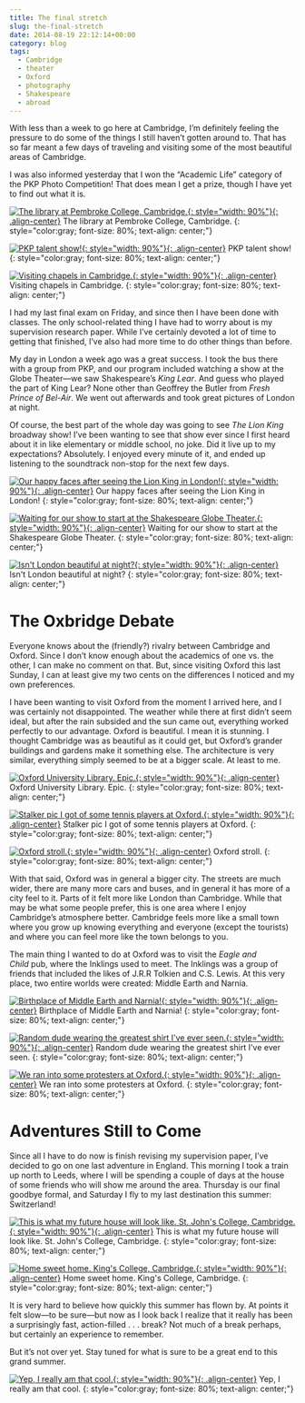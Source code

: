 ```yaml
---
title: The final stretch
slug: the-final-stretch
date: 2014-08-19 22:12:14+00:00
category: blog
tags:
  - Cambridge
  - theater
  - Oxford
  - photography
  - Shakespeare
  - abroad
---
```


With less than a week to go here at Cambridge, I’m definitely feeling the pressure to do some of the things I still haven’t gotten around to. That has so far meant a few days of traveling and visiting some of the most beautiful areas of Cambridge.

<!-- more -->

I was also informed yesterday that I won the “Academic Life” category of the PKP Photo Competition! That does mean I get a prize, though I have yet to find out what it is.

[![The library at Pembroke College, Cambridge.](http://jdpinto.files.wordpress.com/2014/08/dsc_0017.jpg){: style="width: 90%"}{: .align-center}](https://jdpinto.files.wordpress.com/2014/08/dsc_0017.jpg) The library at Pembroke College, Cambridge.
{: style="color:gray; font-size: 80%; text-align: center;"}

[![PKP talent show!](http://jdpinto.files.wordpress.com/2014/08/dsc_0125.jpg){: style="width: 90%"}{: .align-center}](https://jdpinto.files.wordpress.com/2014/08/dsc_0125.jpg) PKP talent show!
{: style="color:gray; font-size: 80%; text-align: center;"}

[![Visiting chapels in Cambridge.](http://jdpinto.files.wordpress.com/2014/08/dsc_0475.jpg){: style="width: 90%"}{: .align-center}](https://jdpinto.files.wordpress.com/2014/08/dsc_0475.jpg) Visiting chapels in Cambridge.
{: style="color:gray; font-size: 80%; text-align: center;"}

I had my last final exam on Friday, and since then I have been done with classes. The only school-related thing I have had to worry about is my supervision research paper. While I’ve certainly devoted a lot of time to getting that finished, I’ve also had more time to do other things than before.

My day in London a week ago was a great success. I took the bus there with a group from PKP, and our program included watching a show at the Globe Theater—we saw Shakespeare’s _King Lear_. And guess who played the part of King Lear? None other than Geoffrey the Butler from _Fresh Prince of Bel-Air_. We went out afterwards and took great pictures of London at night.

Of course, the best part of the whole day was going to see _The Lion King_ broadway show! I’ve been wanting to see that show ever since I first heard about it in like elementary or middle school, no joke. Did it live up to my expectations? Absolutely. I enjoyed every minute of it, and ended up listening to the soundtrack non-stop for the next few days.

[![Our happy faces after seeing the Lion King in London!](http://jdpinto.files.wordpress.com/2014/08/dsc_0114.jpg){: style="width: 90%"}{: .align-center}](https://jdpinto.files.wordpress.com/2014/08/dsc_0114.jpg) Our happy faces after seeing the Lion King in London!
{: style="color:gray; font-size: 80%; text-align: center;"}

[![Waiting for our show to start at the Shakespeare Globe Theater.](http://jdpinto.files.wordpress.com/2014/08/dsc_0149.jpg){: style="width: 90%"}{: .align-center}](https://jdpinto.files.wordpress.com/2014/08/dsc_0149.jpg) Waiting for our show to start at the Shakespeare Globe Theater.
{: style="color:gray; font-size: 80%; text-align: center;"}

[![Isn't London beautiful at night?](http://jdpinto.files.wordpress.com/2014/08/dsc_01821.jpg){: style="width: 90%"}{: .align-center}](https://jdpinto.files.wordpress.com/2014/08/dsc_01821.jpg) Isn't London beautiful at night?
{: style="color:gray; font-size: 80%; text-align: center;"}

# The Oxbridge Debate

Everyone knows about the (friendly?) rivalry between Cambridge and Oxford. Since I don’t know enough about the academics of one vs. the other, I can make no comment on that. But, since visiting Oxford this last Sunday, I can at least give my two cents on the differences I noticed and my own preferences.

I have been wanting to visit Oxford from the moment I arrived here, and I was certainly not disappointed. The weather while there at first didn’t seem ideal, but after the rain subsided and the sun came out, everything worked perfectly to our advantage. Oxford is beautiful. I mean it is stunning. I thought Cambridge was as beautiful as it could get, but Oxford’s grander buildings and gardens make it something else. The architecture is very similar, everything simply seemed to be at a bigger scale. At least to me.

[![Oxford University Library. Epic.](http://jdpinto.files.wordpress.com/2014/08/dsc_0116.jpg){: style="width: 90%"}{: .align-center}](https://jdpinto.files.wordpress.com/2014/08/dsc_0116.jpg) Oxford University Library. Epic.
{: style="color:gray; font-size: 80%; text-align: center;"}

[![Stalker pic I got of some tennis players at Oxford.](http://jdpinto.files.wordpress.com/2014/08/dsc_0285.jpg){: style="width: 90%"}{: .align-center}](https://jdpinto.files.wordpress.com/2014/08/dsc_0285.jpg) Stalker pic I got of some tennis players at Oxford.
{: style="color:gray; font-size: 80%; text-align: center;"}

[![Oxford stroll.](http://jdpinto.files.wordpress.com/2014/08/dsc_0448.jpg){: style="width: 90%"}{: .align-center}](https://jdpinto.files.wordpress.com/2014/08/dsc_0448.jpg) Oxford stroll.
{: style="color:gray; font-size: 80%; text-align: center;"}

With that said, Oxford was in general a bigger city. The streets are much wider, there are many more cars and buses, and in general it has more of a city feel to it. Parts of it felt more like London than Cambridge. While that may be what some people prefer, this is one area where I enjoy Cambridge’s atmosphere better. Cambridge feels more like a small town where you grow up knowing everything and everyone (except the tourists) and where you can feel more like the town belongs to you.

The main thing I wanted to do at Oxford was to visit the _Eagle and Child_ pub, where the Inklings used to meet. The Inklings was a group of friends that included the likes of J.R.R Tolkien and C.S. Lewis. At this very place, two entire worlds were created: Middle Earth and Narnia.

[![Birthplace of Middle Earth and Narnia!](http://jdpinto.files.wordpress.com/2014/08/dsc_04392.jpg){: style="width: 90%"}{: .align-center}](https://jdpinto.files.wordpress.com/2014/08/dsc_04392.jpg) Birthplace of Middle Earth and Narnia!
{: style="color:gray; font-size: 80%; text-align: center;"}

[![Random dude wearing the greatest shirt I've ever seen.](http://jdpinto.files.wordpress.com/2014/08/dsc_0444.jpg){: style="width: 90%"}{: .align-center}](https://jdpinto.files.wordpress.com/2014/08/dsc_0444.jpg) Random dude wearing the greatest shirt I've ever seen.
{: style="color:gray; font-size: 80%; text-align: center;"}

[![We ran into some protesters at Oxford.](http://jdpinto.files.wordpress.com/2014/08/dsc_0319.jpg){: style="width: 90%"}{: .align-center}](https://jdpinto.files.wordpress.com/2014/08/dsc_0319.jpg) We ran into some protesters at Oxford.
{: style="color:gray; font-size: 80%; text-align: center;"}

# Adventures Still to Come

Since all I have to do now is finish revising my supervision paper, I’ve decided to go on one last adventure in England. This morning I took a train up north to Leeds, where I will be spending a couple of days at the house of some friends who will show me around the area. Thursday is our final goodbye formal, and Saturday I fly to my last destination this summer: Switzerland!

[![This is what my future house will look like. St. John's College, Cambridge.](http://jdpinto.files.wordpress.com/2014/08/dsc_0525.jpg){: style="width: 90%"}{: .align-center}](https://jdpinto.files.wordpress.com/2014/08/dsc_0525.jpg) This is what my future house will look like. St. John's College, Cambridge.
{: style="color:gray; font-size: 80%; text-align: center;"}

[![Home sweet home. King's College, Cambridge.](http://jdpinto.files.wordpress.com/2014/08/dsc_0578.jpg){: style="width: 90%"}{: .align-center}](https://jdpinto.files.wordpress.com/2014/08/dsc_0578.jpg) Home sweet home. King's College, Cambridge.
{: style="color:gray; font-size: 80%; text-align: center;"}

It is very hard to believe how quickly this summer has flown by. At points it felt slow—to be sure—but now as I look back I realize that it really has been a surprisingly fast, action-filled . . . break? Not much of a break perhaps, but certainly an experience to remember.

But it’s not over yet. Stay tuned for what is sure to be a great end to this grand summer.

[![Yep, I really am that cool.](http://jdpinto.files.wordpress.com/2014/08/dsc_0590.jpg){: style="width: 90%"}{: .align-center}](https://jdpinto.files.wordpress.com/2014/08/dsc_0590.jpg) Yep, I really am that cool.
{: style="color:gray; font-size: 80%; text-align: center;"}
